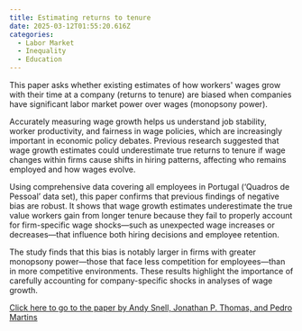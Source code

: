 ```yaml
---
title: Estimating returns to tenure
date: 2025-03-12T01:55:20.616Z
categories:
  - Labor Market
  - Inequality
  - Education
---
```

This paper asks whether existing estimates of how workers' wages grow with their time at a company (returns to tenure) are biased when companies have significant labor market power over wages (monopsony power).

Accurately measuring wage growth helps us understand job stability, worker productivity, and fairness in wage policies, which are increasingly important in economic policy debates. Previous research suggested that wage growth estimates could underestimate true returns to tenure if wage changes within firms cause shifts in hiring patterns, affecting who remains employed and how wages evolve.

Using comprehensive data covering all employees in Portugal (‘Quadros de Pessoal’ data set), this paper confirms that previous findings of negative bias are robust. It shows that wage growth estimates underestimate the true value workers gain from longer tenure because they fail to properly account for firm-specific wage shocks—such as unexpected wage increases or decreases—that influence both hiring decisions and employee retention.

The study finds that this bias is notably larger in firms with greater monopsony power—those that face less competition for employees—than in more competitive environments. These results highlight the importance of carefully accounting for company-specific shocks in analyses of wage growth.

[Click here to go to the paper by Andy Snell, Jonathan P. Thomas, and Pedro Martins](https://www.sciencedirect.com/science/article/pii/S0165176524005895?ssrnid=4880438&dgcid=SSRN_redirect_SD)